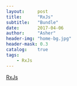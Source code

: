 ```yaml
---
layout:     post
title:      "RxJs"
subtitle:   "Bundle"
date:       2017-04-06
author:     "Asher"
header-img: "home-bg.jpg"
header-mask: 0.3
catalog:    true
tags:
    - RxJs
---
```


[RxJs](https://buctwbzs.gitbooks.io/rxjs/content/observer.html)
